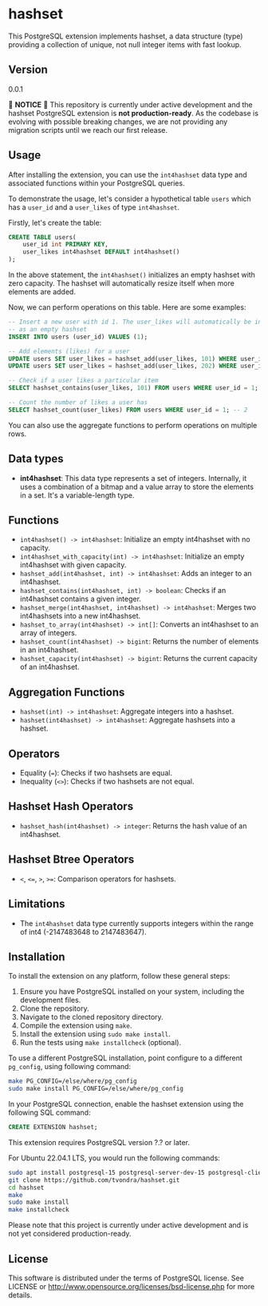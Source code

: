 # hashset

This PostgreSQL extension implements hashset, a data structure (type)
providing a collection of unique, not null integer items with fast lookup.


## Version

0.0.1

🚧 **NOTICE** 🚧 This repository is currently under active development and the hashset
PostgreSQL extension is **not production-ready**. As the codebase is evolving
with possible breaking changes, we are not providing any migration scripts
until we reach our first release.


## Usage

After installing the extension, you can use the `int4hashset` data type and
associated functions within your PostgreSQL queries.

To demonstrate the usage, let's consider a hypothetical table `users` which has
a `user_id` and a `user_likes` of type `int4hashset`.

Firstly, let's create the table:

```sql
CREATE TABLE users(
    user_id int PRIMARY KEY,
    user_likes int4hashset DEFAULT int4hashset()
);
```
In the above statement, the `int4hashset()` initializes an empty hashset
with zero capacity. The hashset will automatically resize itself when more
elements are added.

Now, we can perform operations on this table. Here are some examples:

```sql
-- Insert a new user with id 1. The user_likes will automatically be initialized
-- as an empty hashset
INSERT INTO users (user_id) VALUES (1);

-- Add elements (likes) for a user
UPDATE users SET user_likes = hashset_add(user_likes, 101) WHERE user_id = 1;
UPDATE users SET user_likes = hashset_add(user_likes, 202) WHERE user_id = 1;

-- Check if a user likes a particular item
SELECT hashset_contains(user_likes, 101) FROM users WHERE user_id = 1; -- true

-- Count the number of likes a user has
SELECT hashset_count(user_likes) FROM users WHERE user_id = 1; -- 2
```

You can also use the aggregate functions to perform operations on multiple rows.


## Data types

- **int4hashset**: This data type represents a set of integers. Internally, it uses
a combination of a bitmap and a value array to store the elements in a set. It's
a variable-length type.


## Functions

- `int4hashset() -> int4hashset`: Initialize an empty int4hashset with no capacity.
- `int4hashset_with_capacity(int) -> int4hashset`: Initialize an empty int4hashset with given capacity.
- `hashset_add(int4hashset, int) -> int4hashset`: Adds an integer to an int4hashset.
- `hashset_contains(int4hashset, int) -> boolean`: Checks if an int4hashset contains a given integer.
- `hashset_merge(int4hashset, int4hashset) -> int4hashset`: Merges two int4hashsets into a new int4hashset.
- `hashset_to_array(int4hashset) -> int[]`: Converts an int4hashset to an array of integers.
- `hashset_count(int4hashset) -> bigint`: Returns the number of elements in an int4hashset.
- `hashset_capacity(int4hashset) -> bigint`: Returns the current capacity of an int4hashset.

## Aggregation Functions

- `hashset(int) -> int4hashset`: Aggregate integers into a hashset.
- `hashset(int4hashset) -> int4hashset`: Aggregate hashsets into a hashset.


## Operators

- Equality (`=`): Checks if two hashsets are equal.
- Inequality (`<>`): Checks if two hashsets are not equal.


## Hashset Hash Operators

- `hashset_hash(int4hashset) -> integer`: Returns the hash value of an int4hashset.


## Hashset Btree Operators

- `<`, `<=`, `>`, `>=`: Comparison operators for hashsets.


## Limitations

- The `int4hashset` data type currently supports integers within the range of int4
(-2147483648 to 2147483647).


## Installation

To install the extension on any platform, follow these general steps:

1. Ensure you have PostgreSQL installed on your system, including the development files.
2. Clone the repository.
3. Navigate to the cloned repository directory.
4. Compile the extension using `make`.
5. Install the extension using `sudo make install`.
6. Run the tests using `make installcheck` (optional).

To use a different PostgreSQL installation, point configure to a different `pg_config`, using following command:
```sh
make PG_CONFIG=/else/where/pg_config
sudo make install PG_CONFIG=/else/where/pg_config
```

In your PostgreSQL connection, enable the hashset extension using the following SQL command:
```sql
CREATE EXTENSION hashset;
```

This extension requires PostgreSQL version ?.? or later.

For Ubuntu 22.04.1 LTS, you would run the following commands:

```sh
sudo apt install postgresql-15 postgresql-server-dev-15 postgresql-client-15
git clone https://github.com/tvondra/hashset.git
cd hashset
make
sudo make install
make installcheck
```

Please note that this project is currently under active development and is not yet considered production-ready.

## License

This software is distributed under the terms of PostgreSQL license.
See LICENSE or http://www.opensource.org/licenses/bsd-license.php for
more details.
